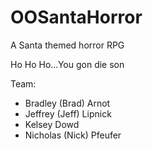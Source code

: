 # OOSantaHorror

A Santa themed horror RPG

Ho Ho Ho...You gon die son

Team:
- Bradley (Brad) Arnot
- Jeffrey (Jeff) Lipnick
- Kelsey Dowd
- Nicholas (Nick) Pfeufer

